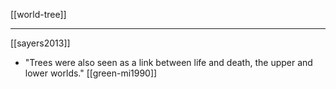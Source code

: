 [[world-tree]]

---

[[sayers2013]]

- "Trees were also seen as a link between life and death, the upper and lower worlds." [[green-mi1990]]